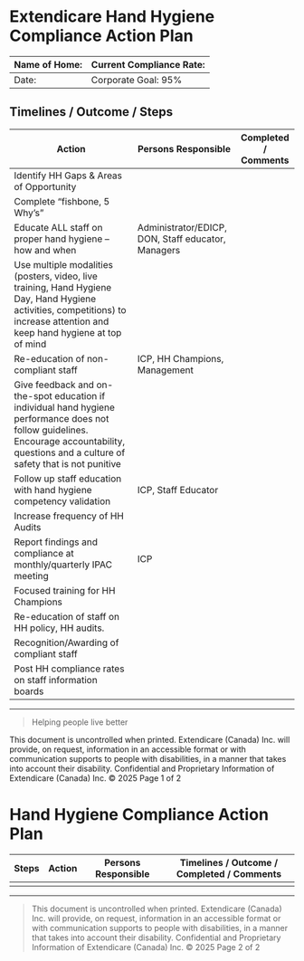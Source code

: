 # Extendicare Hand Hygiene Compliance Action Plan

| Name of Home: | Current Compliance Rate: |
|---------------|--------------------------|
| Date:         | Corporate Goal: 95%      |

## Timelines / Outcome / Steps

| Action                                             | Persons Responsible         | Completed / Comments |
|---------------------------------------------------|-----------------------------|----------------------|
| Identify HH Gaps & Areas of Opportunity            |                             |                      |
| Complete “fishbone, 5 Why’s”                       |                             |                      |
| Educate ALL staff on proper hand hygiene – how and when | Administrator/EDICP, DON, Staff educator, Managers |                      |
| Use multiple modalities (posters, video, live training, Hand Hygiene Day, Hand Hygiene activities, competitions) to increase attention and keep hand hygiene at top of mind | | |
| Re-education of non-compliant staff                | ICP, HH Champions, Management |                      |
| Give feedback and on-the-spot education if individual hand hygiene performance does not follow guidelines. Encourage accountability, questions and a culture of safety that is not punitive | | |
| Follow up staff education with hand hygiene competency validation | ICP, Staff Educator         |                      |
| Increase frequency of HH Audits                     |                             |                      |
| Report findings and compliance at monthly/quarterly IPAC meeting | ICP                         |                      |
| Focused training for HH Champions                   |                             |                      |
| Re-education of staff on HH policy, HH audits.     |                             |                      |
| Recognition/Awarding of compliant staff             |                             |                      |
| Post HH compliance rates on staff information boards |                             |                      |

----

> Helping people live better

This document is uncontrolled when printed.
Extendicare (Canada) Inc. will provide, on request, information in an accessible format or with communication supports to people with disabilities, in a manner that takes into account their disability.
Confidential and Proprietary Information of Extendicare (Canada) Inc. © 2025
Page 1 of 2

# Hand Hygiene Compliance Action Plan

| Steps                       | Action                 | Persons Responsible | Timelines / Outcome / Completed / Comments |
|-----------------------------|-----------------------|---------------------|--------------------------------------------|
|                             |                       |                     |                                            |

----

> This document is uncontrolled when printed.
> Extendicare (Canada) Inc. will provide, on request, information in an accessible format or with communication supports to people with disabilities, in a manner that takes into account their disability.
> Confidential and Proprietary Information of Extendicare (Canada) Inc. © 2025
> Page 2 of 2